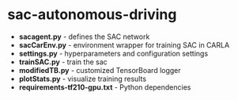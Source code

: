 # sac-autonomous-driving

- **sacagent.py** - defines the SAC network
- **sacCarEnv.py** - environment wrapper for training SAC in CARLA
- **settings.py** - hyperparameters and configuration settings
- **trainSAC.py** - train the sac 
- **modifiedTB.py** - customized TensorBoard logger
- **plotStats.py** - visualize training results
- **requirements-tf210-gpu.txt** - Python dependencies
